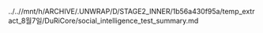 ../..//mnt/h/ARCHIVE/.UNWRAP/D/STAGE2_INNER/1b56a430f95a/temp_extract_8월7일/DuRiCore/social_intelligence_test_summary.md